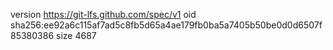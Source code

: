 version https://git-lfs.github.com/spec/v1
oid sha256:ee92a6c115af7ad5c8fb5d65a4ae179fb0ba5a7405b50be0d0d6507f85380386
size 4687
